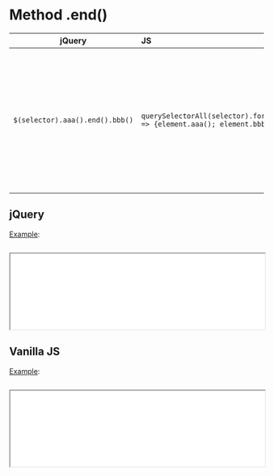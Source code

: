 # Method .end()

| jQuery | JS | Description |
|:--:|:--|:--|
| `$(selector).aaa().end().bbb()` | `querySelectorAll(selector).forEach(element => {element.aaa(); element.bbb();})` | **_End_** the most recent **_filtering operation_** in the current chain and **_return_** the set of matched elements **_to its previous state_**. |

## jQuery

[Example](jquery.html):

```js:src/jquery.js
```

<iframe width="100%" height="150" src="jquery.html"></iframe>

## Vanilla JS

[Example](vanilla.html):

```js:src/vanilla.js
```

<iframe width="100%" height="150" src="vanilla.html"></iframe>
